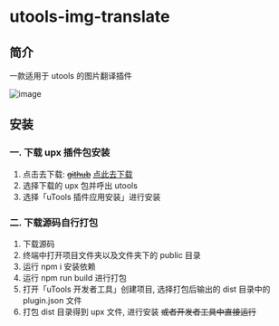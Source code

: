 # utools-img-translate

## 简介

一款适用于 utools 的图片翻译插件

![image](https://user-images.githubusercontent.com/88593116/173315910-837b2e1b-ccfe-4e6a-9986-89d9969a72c1.png)

## 安装

### 一. 下载 upx 插件包安装

1. 点击去下载: ~~[github](https://github.com/fengyuxiaolin/utools-img-translate/releases/tag/v1.0.0-Alpha)~~ [点此去下载](https://gitee.com/fengyu_xiaolin/utools-img-translate/releases/v1.0.0-Alpha)
2. 选择下载的 upx 包并呼出 utools
3. 选择「uTools 插件应用安装」进行安装

### 二. 下载源码自行打包

1. 下载源码
2. 终端中打开项目文件夹以及文件夹下的 public 目录
3. 运行 npm i 安装依赖
4. 运行 npm run build 进行打包
5. 打开「uTools 开发者工具」创建项目, 选择打包后输出的 dist 目录中的 plugin.json 文件
6. 打包 dist 目录得到 upx 文件, 进行安装 ~~或者开发者工具中直接运行~~
